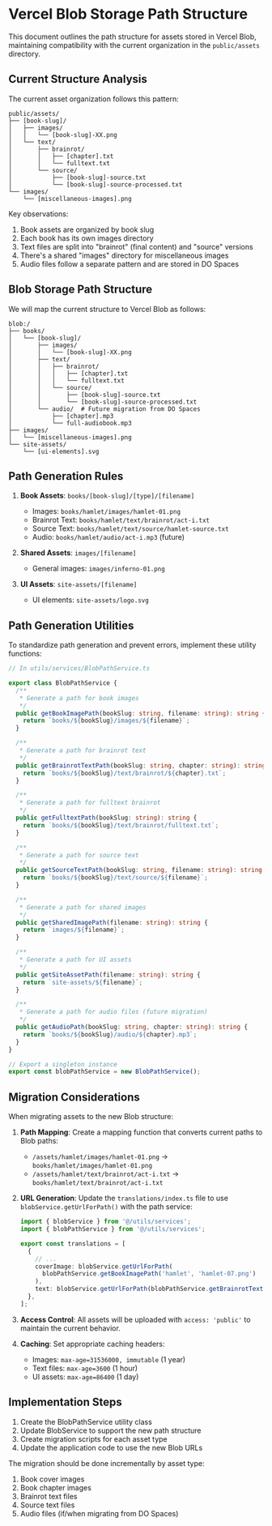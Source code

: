 # Vercel Blob Storage Path Structure

This document outlines the path structure for assets stored in Vercel Blob, maintaining compatibility with the current organization in the `public/assets` directory.

## Current Structure Analysis

The current asset organization follows this pattern:

```
public/assets/
├── [book-slug]/
│   ├── images/
│   │   └── [book-slug]-XX.png
│   └── text/
│       ├── brainrot/
│       │   ├── [chapter].txt
│       │   └── fulltext.txt
│       └── source/
│           ├── [book-slug]-source.txt
│           └── [book-slug]-source-processed.txt
└── images/
    └── [miscellaneous-images].png
```

Key observations:

1. Book assets are organized by book slug
2. Each book has its own images directory
3. Text files are split into "brainrot" (final content) and "source" versions
4. There's a shared "images" directory for miscellaneous images
5. Audio files follow a separate pattern and are stored in DO Spaces

## Blob Storage Path Structure

We will map the current structure to Vercel Blob as follows:

```
blob:/
├── books/
│   └── [book-slug]/
│       ├── images/
│       │   └── [book-slug]-XX.png
│       ├── text/
│       │   ├── brainrot/
│       │   │   ├── [chapter].txt
│       │   │   └── fulltext.txt
│       │   └── source/
│       │       ├── [book-slug]-source.txt
│       │       └── [book-slug]-source-processed.txt
│       └── audio/  # Future migration from DO Spaces
│           ├── [chapter].mp3
│           └── full-audiobook.mp3
├── images/
│   └── [miscellaneous-images].png
└── site-assets/
    └── [ui-elements].svg
```

## Path Generation Rules

1. **Book Assets**: `books/[book-slug]/[type]/[filename]`

   - Images: `books/hamlet/images/hamlet-01.png`
   - Brainrot Text: `books/hamlet/text/brainrot/act-i.txt`
   - Source Text: `books/hamlet/text/source/hamlet-source.txt`
   - Audio: `books/hamlet/audio/act-i.mp3` (future)

2. **Shared Assets**: `images/[filename]`

   - General images: `images/inferno-01.png`

3. **UI Assets**: `site-assets/[filename]`
   - UI elements: `site-assets/logo.svg`

## Path Generation Utilities

To standardize path generation and prevent errors, implement these utility functions:

```typescript
// In utils/services/BlobPathService.ts

export class BlobPathService {
  /**
   * Generate a path for book images
   */
  public getBookImagePath(bookSlug: string, filename: string): string {
    return `books/${bookSlug}/images/${filename}`;
  }

  /**
   * Generate a path for brainrot text
   */
  public getBrainrotTextPath(bookSlug: string, chapter: string): string {
    return `books/${bookSlug}/text/brainrot/${chapter}.txt`;
  }

  /**
   * Generate a path for fulltext brainrot
   */
  public getFulltextPath(bookSlug: string): string {
    return `books/${bookSlug}/text/brainrot/fulltext.txt`;
  }

  /**
   * Generate a path for source text
   */
  public getSourceTextPath(bookSlug: string, filename: string): string {
    return `books/${bookSlug}/text/source/${filename}`;
  }

  /**
   * Generate a path for shared images
   */
  public getSharedImagePath(filename: string): string {
    return `images/${filename}`;
  }

  /**
   * Generate a path for UI assets
   */
  public getSiteAssetPath(filename: string): string {
    return `site-assets/${filename}`;
  }

  /**
   * Generate a path for audio files (future migration)
   */
  public getAudioPath(bookSlug: string, chapter: string): string {
    return `books/${bookSlug}/audio/${chapter}.mp3`;
  }
}

// Export a singleton instance
export const blobPathService = new BlobPathService();
```

## Migration Considerations

When migrating assets to the new Blob structure:

1. **Path Mapping**: Create a mapping function that converts current paths to Blob paths:

   - `/assets/hamlet/images/hamlet-01.png` → `books/hamlet/images/hamlet-01.png`
   - `/assets/hamlet/text/brainrot/act-i.txt` → `books/hamlet/text/brainrot/act-i.txt`

2. **URL Generation**: Update the `translations/index.ts` file to use `blobService.getUrlForPath()` with the path service:

   ```typescript
   import { blobService } from '@/utils/services';
   import { blobPathService } from '@/utils/services';

   export const translations = [
     {
       // ...
       coverImage: blobService.getUrlForPath(
         blobPathService.getBookImagePath('hamlet', 'hamlet-07.png')
       ),
       text: blobService.getUrlForPath(blobPathService.getBrainrotTextPath('hamlet', 'act-i')),
     },
   ];
   ```

3. **Access Control**: All assets will be uploaded with `access: 'public'` to maintain the current behavior.

4. **Caching**: Set appropriate caching headers:
   - Images: `max-age=31536000, immutable` (1 year)
   - Text files: `max-age=3600` (1 hour)
   - UI assets: `max-age=86400` (1 day)

## Implementation Steps

1. Create the BlobPathService utility class
2. Update BlobService to support the new path structure
3. Create migration scripts for each asset type
4. Update the application code to use the new Blob URLs

The migration should be done incrementally by asset type:

1. Book cover images
2. Book chapter images
3. Brainrot text files
4. Source text files
5. Audio files (if/when migrating from DO Spaces)
